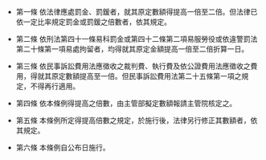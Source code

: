 * 第一條 依法律應處罰金、罰鍰者，就其原定數額得提高一倍至二倍。但法律已依一定比率規定罰金或罰鍰之倍數者，依其規定。

* 第二條 依刑法第四十一條易科罰金或第四十二條第二項易服勞役或依違警罰法第二十條第一項易處拘留者，均得就其原定金額提高一倍至二倍折算一日。

* 第三條 依民事訴訟費用法應徵收之裁判費、執行費及依公證費用法應徵收之費用，得就其原定數額提高至一倍。但民事訴訟費用法第二十五條第一項之規定，不得再行適用。

* 第四條 依本條例得提高之倍數，由主管部擬定數額報請主管院核定之。

* 第五條 本條例所定得提高倍數之規定，於施行後，法律另行修正其數額者，依其規定。

* 第六條 本條例自公布日施行。

